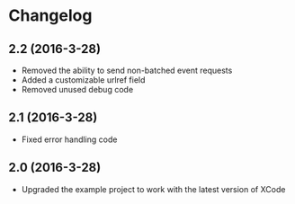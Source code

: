 Changelog
=========

2.2 (2016-3-28)
---------------

* Removed the ability to send non-batched event requests
* Added a customizable urlref field
* Removed unused debug code

2.1 (2016-3-28)
---------------

* Fixed error handling code

2.0 (2016-3-28)
---------------

* Upgraded the example project to work with the latest version of XCode
